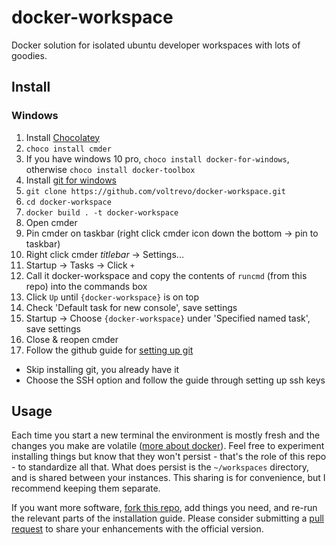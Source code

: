 # docker-workspace

Docker solution for isolated ubuntu developer workspaces with lots of goodies.

## Install

### Windows

1. Install [Chocolatey](https://chocolatey.org/)
2. `choco install cmder`
3. If you have windows 10 pro, `choco install docker-for-windows`, otherwise `choco install docker-toolbox`
4. Install [git for windows](https://gitforwindows.org/)
5. `git clone https://github.com/voltrevo/docker-workspace.git`
6. `cd docker-workspace`
7. `docker build . -t docker-workspace`
8. Open cmder
9. Pin cmder on taskbar (right click cmder icon down the bottom -> pin to taskbar)
10. Right click cmder *titlebar* -> Settings...
11. Startup -> Tasks -> Click `+`
12. Call it docker-workspace and copy the contents of `runcmd` (from this repo) into the commands box
13. Click `Up` until `{docker-workspace}` is on top
14. Check 'Default task for new console', save settings
15. Startup -> Choose `{docker-workspace}` under 'Specified named task', save settings
16. Close & reopen cmder
17. Follow the github guide for [setting up git](https://help.github.com/articles/set-up-git/)
  - Skip installing git, you already have it
  - Choose the SSH option and follow the guide through setting up ssh keys

## Usage

Each time you start a new terminal the environment is mostly fresh and the changes you make are volatile ([more about docker](https://www.youtube.com/watch?v=Q5POuMHxW-0)). Feel free to experiment installing things but know that they won't persist - that's the role of this repo - to standardize all that. What does persist is the `~/workspaces` directory, and is shared between your instances. This sharing is for convenience, but I recommend keeping them separate.

If you want more software, [fork this repo](https://help.github.com/articles/fork-a-repo/), add things you need, and re-run the relevant parts of the installation guide. Please consider submitting a [pull request](https://help.github.com/articles/about-pull-requests/) to share your enhancements with the official version.
